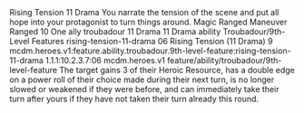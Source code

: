 <ability>
  <name>Rising Tension</name>
  <cost>11 Drama</cost>
  <flavor>You narrate the tension of the scene and put all hope into your protagonist to turn things around.</flavor>
  <keywords>
    <keyword>Magic</keyword>
    <keyword>Ranged</keyword>
  </keywords>
  <type>Maneuver</type>
  <distance>Ranged 10</distance>
  <target>One ally</target>
  <metadata>
    <class>troubadour</class>
    <cost>11 Drama</cost>
    <cost_amount>11</cost_amount>
    <cost_resource>Drama</cost_resource>
    <feature_type>ability</feature_type>
    <file_dpath>Troubadour/9th-Level Features</file_dpath>
    <item_id>rising-tension-11-drama</item_id>
    <item_index>06</item_index>
    <item_name>Rising Tension (11 Drama)</item_name>
    <level>9</level>
    <scc>mcdm.heroes.v1:feature.ability.troubadour.9th-level-feature:rising-tension-11-drama</scc>
    <scdc>1.1.1:10.2.3.7:06</scdc>
    <source>mcdm.heroes.v1</source>
    <type>feature/ability/troubadour/9th-level-feature</type>
  </metadata>
  <effects>
    <effect type="mundane">The target gains 3 of their Heroic Resource, has a double edge on a power roll of their choice made during their next turn, is no longer slowed or weakened if they were before, and can immediately take their turn after yours if they have not taken their turn already this round.</effect>
  </effects>
</ability>

